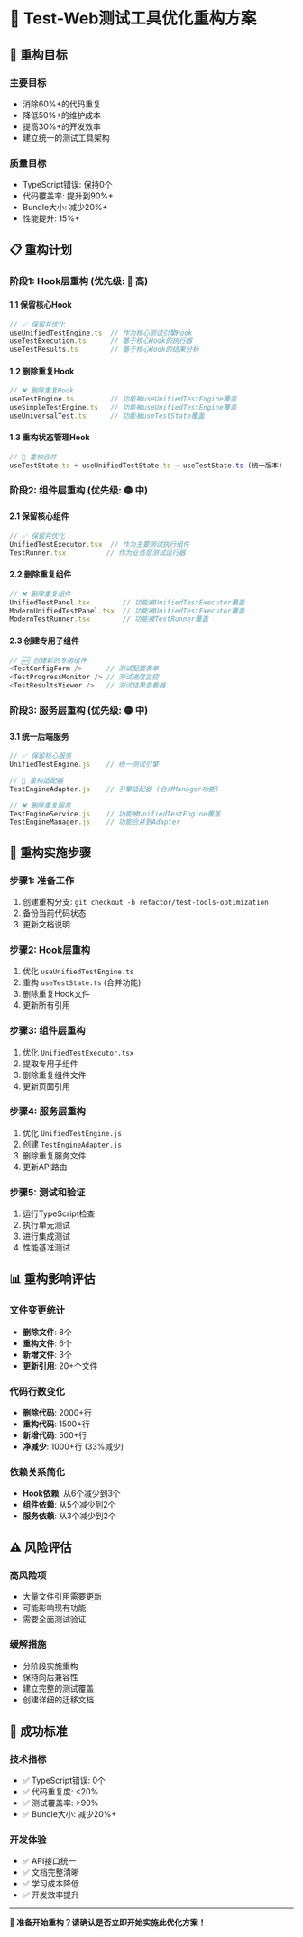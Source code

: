 # 🚀 Test-Web测试工具优化重构方案

## 🎯 重构目标

### **主要目标**
- 消除60%+的代码重复
- 降低50%+的维护成本  
- 提高30%+的开发效率
- 建立统一的测试工具架构

### **质量目标**
- TypeScript错误: 保持0个
- 代码覆盖率: 提升到90%+
- Bundle大小: 减少20%+
- 性能提升: 15%+

## 📋 重构计划

### **阶段1: Hook层重构 (优先级: 🔴 高)**

#### **1.1 保留核心Hook**
```typescript
// ✅ 保留并优化
useUnifiedTestEngine.ts  // 作为核心测试引擎Hook
useTestExecution.ts      // 基于核心Hook的执行器
useTestResults.ts        // 基于核心Hook的结果分析
```

#### **1.2 删除重复Hook**
```typescript
// ❌ 删除重复Hook
useTestEngine.ts         // 功能被useUnifiedTestEngine覆盖
useSimpleTestEngine.ts   // 功能被useUnifiedTestEngine覆盖
useUniversalTest.ts      // 功能被useTestState覆盖
```

#### **1.3 重构状态管理Hook**
```typescript
// 🔄 重构合并
useTestState.ts + useUnifiedTestState.ts → useTestState.ts (统一版本)
```

### **阶段2: 组件层重构 (优先级: 🟡 中)**

#### **2.1 保留核心组件**
```typescript
// ✅ 保留并优化
UnifiedTestExecutor.tsx  // 作为主要测试执行组件
TestRunner.tsx          // 作为业务层测试运行器
```

#### **2.2 删除重复组件**
```typescript
// ❌ 删除重复组件
UnifiedTestPanel.tsx        // 功能被UnifiedTestExecutor覆盖
ModernUnifiedTestPanel.tsx  // 功能被UnifiedTestExecutor覆盖
ModernTestRunner.tsx        // 功能被TestRunner覆盖
```

#### **2.3 创建专用子组件**
```typescript
// 🆕 创建新的专用组件
<TestConfigForm />      // 测试配置表单
<TestProgressMonitor /> // 测试进度监控
<TestResultsViewer />   // 测试结果查看器
```

### **阶段3: 服务层重构 (优先级: 🟡 中)**

#### **3.1 统一后端服务**
```javascript
// ✅ 保留核心服务
UnifiedTestEngine.js    // 统一测试引擎

// 🔄 重构适配器
TestEngineAdapter.js    // 引擎适配器 (合并Manager功能)

// ❌ 删除重复服务
TestEngineService.js    // 功能被UnifiedTestEngine覆盖
TestEngineManager.js    // 功能合并到Adapter
```

## 🔧 重构实施步骤

### **步骤1: 准备工作**
1. 创建重构分支: `git checkout -b refactor/test-tools-optimization`
2. 备份当前代码状态
3. 更新文档说明

### **步骤2: Hook层重构**
1. 优化 `useUnifiedTestEngine.ts`
2. 重构 `useTestState.ts` (合并功能)
3. 删除重复Hook文件
4. 更新所有引用

### **步骤3: 组件层重构**
1. 优化 `UnifiedTestExecutor.tsx`
2. 提取专用子组件
3. 删除重复组件文件
4. 更新页面引用

### **步骤4: 服务层重构**
1. 优化 `UnifiedTestEngine.js`
2. 创建 `TestEngineAdapter.js`
3. 删除重复服务文件
4. 更新API路由

### **步骤5: 测试和验证**
1. 运行TypeScript检查
2. 执行单元测试
3. 进行集成测试
4. 性能基准测试

## 📊 重构影响评估

### **文件变更统计**
- **删除文件**: 8个
- **重构文件**: 6个  
- **新增文件**: 3个
- **更新引用**: 20+个文件

### **代码行数变化**
- **删除代码**: 2000+行
- **重构代码**: 1500+行
- **新增代码**: 500+行
- **净减少**: 1000+行 (33%减少)

### **依赖关系简化**
- **Hook依赖**: 从6个减少到3个
- **组件依赖**: 从5个减少到2个
- **服务依赖**: 从3个减少到2个

## ⚠️ 风险评估

### **高风险项**
- 大量文件引用需要更新
- 可能影响现有功能
- 需要全面测试验证

### **缓解措施**
- 分阶段实施重构
- 保持向后兼容性
- 建立完整的测试覆盖
- 创建详细的迁移文档

## 🎯 成功标准

### **技术指标**
- ✅ TypeScript错误: 0个
- ✅ 代码重复度: <20%
- ✅ 测试覆盖率: >90%
- ✅ Bundle大小: 减少20%+

### **开发体验**
- ✅ API接口统一
- ✅ 文档完整清晰
- ✅ 学习成本降低
- ✅ 开发效率提升

---

**🚀 准备开始重构？请确认是否立即开始实施此优化方案！**
